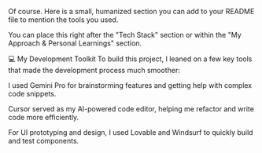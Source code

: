 Of course. Here is a small, humanized section you can add to your README file to mention the tools you used.

You can place this right after the "Tech Stack" section or within the "My Approach & Personal Learnings" section.

💻 My Development Toolkit
To build this project, I leaned on a few key tools that made the development process much smoother:

I used Gemini Pro for brainstorming features and getting help with complex code snippets.

Cursor served as my AI-powered code editor, helping me refactor and write code more efficiently.

For UI prototyping and design, I used Lovable and Windsurf to quickly build and test components.
